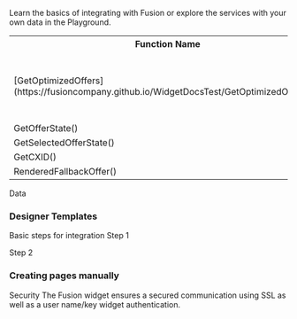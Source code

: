 Learn the basics of integrating with Fusion or explore the services with your own data in the Playground.

<table style="width:100%">
  <tr>
    <th>Function Name</th>
    <th>Definition</th>     
  </tr>
  <tr>
    <td>[GetOptimizedOffers] (https://fusioncompany.github.io/WidgetDocsTest/GetOptimizedOffer.md)</td>
    <td>Retrieves optimized offers from the Fusion Optimization Engine</td>     
  </tr> 
    <tr>
    <td>GetOfferState()</td>
    <td></td>     
  </tr> 
    <tr>
    <td>GetSelectedOfferState()</td>
    <td></td>     
  </tr>     <tr>
    <td>GetCXID()</td>
    <td></td>     
  </tr> <p>     <tr>
    <td>RenderedFallbackOffer()</td>
    <td></td>     
  </tr> 
</table>

Data 
### Designer Templates
Basic steps for integration
Step 1

Step 2 

### Creating pages manually
Security 
The Fusion widget ensures a secured communication using SSL as well as a user name/key widget authentication.
